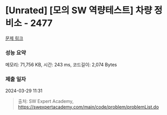 # [Unrated] [모의 SW 역량테스트] 차량 정비소 - 2477 

[문제 링크](https://swexpertacademy.com/main/code/problem/problemDetail.do?contestProbId=AV6c6bgaIuoDFAXy) 

### 성능 요약

메모리: 71,756 KB, 시간: 243 ms, 코드길이: 2,074 Bytes

### 제출 일자

2024-03-29 11:31



> 출처: SW Expert Academy, https://swexpertacademy.com/main/code/problem/problemList.do